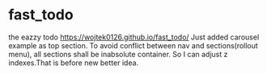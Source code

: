 # fast_todo
the eazzy todo
https://wojtek0126.github.io/fast_todo/
Just added carousel example as top section. To avoid conflict between nav and sections(rollout menu), all sections shall be inabsolute container. So I can adjust z indexes.That is before new better idea.
